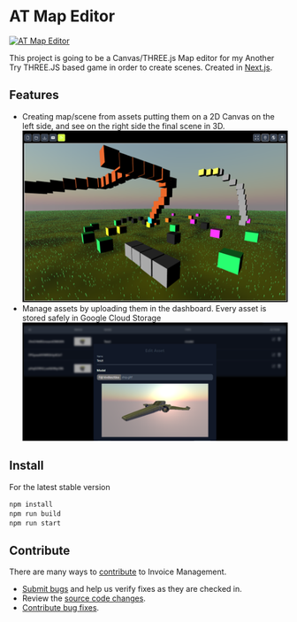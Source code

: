 # AT Map Editor

[![AT Map Editor](https://github.com/Reterics/at_map_editor/actions/workflows/npm-publish-github-packages.yml/badge.svg)](https://github.com/Reterics/at_map_editor/actions/workflows/npm-publish-github-packages.yml)

This project is going to be a Canvas/THREE.js Map editor for my Another Try THREE.JS based game in order to create scenes.
Created in [Next.js](https://nextjs.org/).

## Features

 - Creating map/scene from assets putting them on a 2D Canvas on the left side, and see on the right side the final scene in 3D.
![Map Editor](./public/screenshot6.png)
 - Manage assets by uploading them in the dashboard. Every asset is stored safely in Google Cloud Storage
![Assets Management](./public/screenshot2.png)

## Install

For the latest stable version

```bash
npm install
npm run build
npm run start
```


## Contribute

There are many ways to [contribute](https://github.com/Reterics/invoice-management/blob/main/CONTRIBUTING.md) to Invoice Management.
* [Submit bugs](https://github.com/Reterics/invoice-management/issues) and help us verify fixes as they are checked in.
* Review the [source code changes](https://github.com/Reterics/invoice-management/pulls).
* [Contribute bug fixes](https://github.com/Reterics/invoice-management/blob/main/CONTRIBUTING.md).

